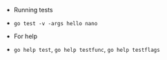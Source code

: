 * Running tests
 - `go test -v -args hello nano`
* For help
 - `go help test`, `go help testfunc`, `go help testflags`